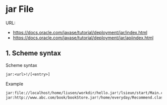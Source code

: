 # jar File

URL: 

- https://docs.oracle.com/javase/tutorial/deployment/jar/index.html
- https://docs.oracle.com/javase/tutorial/deployment/jar/apiindex.html



## 1. Scheme syntax

Scheme syntax

```txt
jar:<url>!/[<entry>]
```

Example

```txt
jar:file://localhost/home/liusen/workdir/hello.jar!/lsieun/start/Main.class
jar:http://www.abc.com/book/bookStore.jar!/home/everyday/Recommend.class
```






